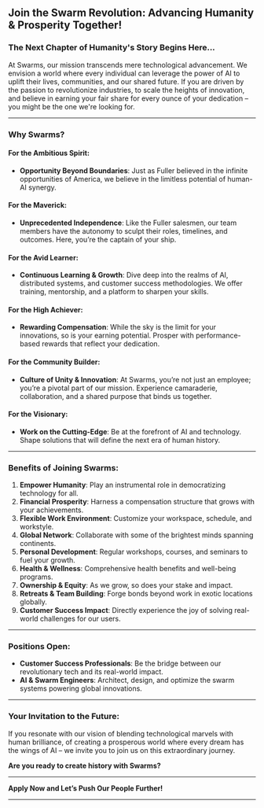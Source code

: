 ## **Join the Swarm Revolution: Advancing Humanity & Prosperity Together!**

### **The Next Chapter of Humanity's Story Begins Here...**

At Swarms, our mission transcends mere technological advancement. We envision a world where every individual can leverage the power of AI to uplift their lives, communities, and our shared future. If you are driven by the passion to revolutionize industries, to scale the heights of innovation, and believe in earning your fair share for every ounce of your dedication – you might be the one we're looking for.

---

### **Why Swarms?** 

#### **For the Ambitious Spirit**:
- **Opportunity Beyond Boundaries**: Just as Fuller believed in the infinite opportunities of America, we believe in the limitless potential of human-AI synergy.
  
#### **For the Maverick**:
- **Unprecedented Independence**: Like the Fuller salesmen, our team members have the autonomy to sculpt their roles, timelines, and outcomes. Here, you’re the captain of your ship.

#### **For the Avid Learner**:
- **Continuous Learning & Growth**: Dive deep into the realms of AI, distributed systems, and customer success methodologies. We offer training, mentorship, and a platform to sharpen your skills.

#### **For the High Achiever**:
- **Rewarding Compensation**: While the sky is the limit for your innovations, so is your earning potential. Prosper with performance-based rewards that reflect your dedication.

#### **For the Community Builder**:
- **Culture of Unity & Innovation**: At Swarms, you’re not just an employee; you’re a pivotal part of our mission. Experience camaraderie, collaboration, and a shared purpose that binds us together.

#### **For the Visionary**:
- **Work on the Cutting-Edge**: Be at the forefront of AI and technology. Shape solutions that will define the next era of human history.

---

### **Benefits of Joining Swarms**:

1. **Empower Humanity**: Play an instrumental role in democratizing technology for all.
2. **Financial Prosperity**: Harness a compensation structure that grows with your achievements.
3. **Flexible Work Environment**: Customize your workspace, schedule, and workstyle.
4. **Global Network**: Collaborate with some of the brightest minds spanning continents.
5. **Personal Development**: Regular workshops, courses, and seminars to fuel your growth.
6. **Health & Wellness**: Comprehensive health benefits and well-being programs.
7. **Ownership & Equity**: As we grow, so does your stake and impact.
8. **Retreats & Team Building**: Forge bonds beyond work in exotic locations globally.
9. **Customer Success Impact**: Directly experience the joy of solving real-world challenges for our users.

---

### **Positions Open**:

- **Customer Success Professionals**: Be the bridge between our revolutionary tech and its real-world impact.
- **AI & Swarm Engineers**: Architect, design, and optimize the swarm systems powering global innovations.

---

### **Your Invitation to the Future**:
If you resonate with our vision of blending technological marvels with human brilliance, of creating a prosperous world where every dream has the wings of AI – we invite you to join us on this extraordinary journey.

**Are you ready to create history with Swarms?**

---

**Apply Now and Let’s Push Our People Further!**

---